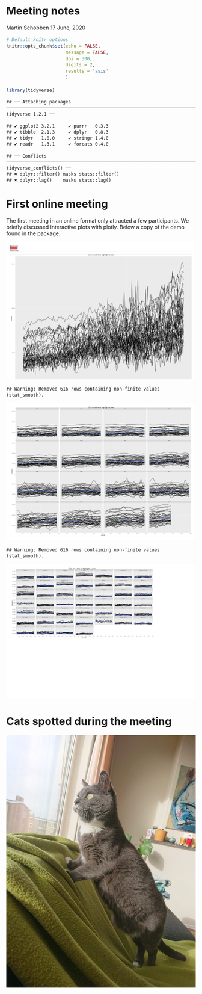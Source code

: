 Meeting notes
================
Martin Schobben
17 June, 2020

``` r
# Default knitr options
knitr::opts_chunk$set(echo = FALSE,
                      message = FALSE,
                      dpi = 300,
                      digits = 2,
                      results = 'asis'
                      )

library(tidyverse)
```

    ## ── Attaching packages ──────────────────────────────────────────────────────────────────────────────── tidyverse 1.2.1 ──

    ## ✔ ggplot2 3.2.1     ✔ purrr   0.3.3
    ## ✔ tibble  2.1.3     ✔ dplyr   0.8.3
    ## ✔ tidyr   1.0.0     ✔ stringr 1.4.0
    ## ✔ readr   1.3.1     ✔ forcats 0.4.0

    ## ── Conflicts ─────────────────────────────────────────────────────────────────────────────────── tidyverse_conflicts() ──
    ## ✖ dplyr::filter() masks stats::filter()
    ## ✖ dplyr::lag()    masks stats::lag()

# First online meeting

The first meeting in an online format only attracted a few participants.
We briefly discussed interactive plots with plotly. Below a copy of the
demo found in the
    package.

![](README_files/figure-gfm/unnamed-chunk-2-1.png)<!-- -->

    ## Warning: Removed 616 rows containing non-finite values (stat_smooth).

![](README_files/figure-gfm/unnamed-chunk-2-2.png)<!-- -->

    ## Warning: Removed 616 rows containing non-finite values (stat_smooth).

![](README_files/figure-gfm/unnamed-chunk-2-3.png)<!-- -->

# Cats spotted during the meeting

![](nonu.jpg)<!-- -->
